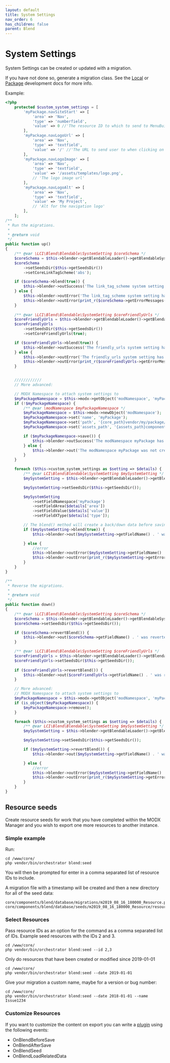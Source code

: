 ```yaml
---
layout: default
title: System Settings
nav_order: 6
has_children: false
parent: Blend
---
```

# System Settings

System Settings can be created or updated with a migration. 

If you have not done so, generate a migration class. See the [Local](../local-development.md) or 
[Package](../package-development.md) development docs for more info.

Example:

```php
<?php
    protected $custom_system_settings = [
        'myPackage.navSiteStart' => [
            'area' => 'Nav',
            'type' => 'numberfield',
            'value' => 0 //'The resource ID to which to send to MenuBuilder for the main navigation menu'
        ],
        'myPackage.navLogoUrl' => [
            'area' => 'Nav',
            'type' => 'textfield',
            'value' => '/' //'The URL to send user to when clicking on the logo in the main menu'
        ],
        'myPackage.navLogoImage' => [
            'area' => 'Nav',
            'type' => 'textfield',
            'value' => '/assets/templates/logo.png',
            // 'The logo image url'
        ],
        'myPackage.navLogoAlt' => [
            'area' => 'Nav',
            'type' => 'textfield',
            'value' => 'My Project',
            // 'Alt for the navigation logo'
        ],
    ];
/**
 * Run the migrations.
 *
 * @return void
 */
public function up()
{
    /** @var \LCI\Blend\Blendable\SystemSetting $coreSchema */
    $coreSchema = $this->blender->getBlendableLoader()->getBlendableSystemSetting('link_tag_scheme');
    $coreSchema
        ->setSeedsDir($this->getSeedsDir())
        ->setCoreLinkTagScheme('abs');

    if ($coreSchema->blend(true)) {
        $this->blender->outSuccess('The link_tag_scheme system setting has been set');
    } else {
        $this->blender->outError('The link_tag_scheme system setting has been set');
        $this->blender->outError(print_r($coreSchema->getErrorMessages(), true), \LCI\Blend\Blender::VERBOSITY_DEBUG);
    }
    
    /** @var \LCI\Blend\Blendable\SystemSetting $coreFriendlyUrls */
    $coreFriendlyUrls = $this->blender->getBlendableLoader()->getBlendableSystemSetting('friendly_urls');
    $coreFriendlyUrls
        ->setSeedsDir($this->getSeedsDir())
        ->setCoreFriendlyUrls(true);

    if ($coreFriendlyUrls->blend(true)) {
        $this->blender->outSuccess('The friendly_urls system setting has been set');
    } else {
        $this->blender->outError('The friendly_urls system setting has been set');
        $this->blender->outError(print_r($coreFriendlyUrls->getErrorMessages(), true), \LCI\Blend\Blender::VERBOSITY_DEBUG);
    }


    ////////////
    // More advanced:

    // MODX Namespace to attach system settings to
    $myPackageNamespace = $this->modx->getObject('modNamespace', 'myPackage');
    if (!$myPackageNamespace) {
        /** @var \modNamespace $myPackageNamespace */
        $myPackageNamespace = $this->modx->newObject('modNamespace');
        $myPackageNamespace->set('name', 'myPackage');
        $myPackageNamespace->set('path', '{core_path}vendor/my/package/src/');
        $myPackageNamespace->set('assets_path', '{assets_path}components/my/package/');

        if ($myPackageNamespace->save()) {
            $this->blender->outSuccess('The modNamespace myPackage has been created');
        } else {
            $this->blender->out('The modNamespace myPackage was not created', true);
        }
    }

    foreach ($this->custom_system_settings as $setting => $details) {
        /** @var LCI\Blend\Blendable\SystemSetting $mySystemSetting */
        $mySystemSetting = $this->blender->getBlendableLoader()->getBlendableSystemSetting($setting);

        $mySystemSetting->setSeedsDir($this->getSeedsDir());

        $mySystemSetting
            ->setFieldNamespace('myPackage')
            ->setFieldArea($details['area'])
            ->setFieldValue($details['value'])
            ->setFieldXType($details['type']);

        // The blend() method will create a back/down data before saving to allow for easy revert with the revertBlend method
        if ($mySystemSetting->blend(true)) {
            $this->blender->out($mySystemSetting->getFieldName() . ' was saved correctly');

        } else {
            //error
            $this->blender->outError($mySystemSetting->getFieldName() . ' did not save correctly ');
            $this->blender->outError(print_r($mySystemSetting->getErrorMessages(), true), \LCI\Blend\Blender::VERBOSITY_DEBUG);
        }
    }
}

/**
 * Reverse the migrations.
 *
 * @return void
 */
public function down()
{
    /** @var \LCI\Blend\Blendable\SystemSetting $coreSchema */
    $coreSchema = $this->blender->getBlendableLoader()->getBlendableSystemSetting('link_tag_scheme');
    $coreSchema->setSeedsDir($this->getSeedsDir());

    if ($coreSchema->revertBlend()) {
        $this->blender->out($coreSchema->getFieldName() . ' was reverted correctly');
    }

    /** @var \LCI\Blend\Blendable\SystemSetting $coreFriendlyUrls */
    $coreFriendlyUrls = $this->blender->getBlendableLoader()->getBlendableSystemSetting('friendly_urls');
    $coreFriendlyUrls->setSeedsDir($this->getSeedsDir());
    
    if ($coreFriendlyUrls->revertBlend()) {
        $this->blender->out($coreFriendlyUrls->getFieldName() . ' was reverted correctly');
    }

    // More advanced:
    // MODX Namespace to attach system settings to
    $myPackageNamespace = $this->modx->getObject('modNamespace', 'myPackage');
    if (is_object($myPackageNamespace)) {
        $myPackageNamespace->remove();
    }

    foreach ($this->custom_system_settings as $setting => $details) {
        /** @var LCI\Blend\Blendable\SystemSetting $mySystemSetting */
        $mySystemSetting = $this->blender->getBlendableLoader()->getBlendableSystemSetting($setting);

        $mySystemSetting->setSeedsDir($this->getSeedsDir());

        if ($mySystemSetting->revertBlend()) {
            $this->blender->out($mySystemSetting->getFieldName() . ' was reverted correctly');

        } else {
            //error
            $this->blender->outError($mySystemSetting->getFieldName() . ' did not save correctly ');
            $this->blender->outError(print_r($mySystemSetting->getErrorMessages(), true), \LCI\Blend\Blender::VERBOSITY_DEBUG);
        }
    }
}
```

## Resource seeds

Create resource seeds for work that you have completed within the MODX Manager and you wish to export one more resources
to another instance.

### Simple example

Run:
```
cd /www/core/
php vendor/bin/orchestrator blend:seed
```  
You will then be prompted for enter in a comma separated list of resource IDs to include.

A migration file with a timestamp will be created and then a new directory for all of the seed data:
```
core/components/blend/database/migrations/m2019_08_16_180000_Resource.php
core/components/blend/database/seeds/m2019_08_16_180000_Resource/resources
```

### Select Resources

Pass resource IDs as an option for the command as a comma separated list of IDs. Example seed resources with the IDs 2 and 3.
```
cd /www/core/
php vendor/bin/orchestrator blend:seed --id 2,3
```

Only do resources that have been created or modified since 2019-01-01  
```
cd /www/core/
php vendor/bin/orchestrator blend:seed --date 2019-01-01
```

Give your migration a custom name, maybe for a version or bug number:  
```
cd /www/core/
php vendor/bin/orchestrator blend:seed --date 2018-01-01 --name Issue1234
```

### Customize Resources

If you want to customize the content on export you can write a 
[plugin](https://docs.modx.com/revolution/2.x/developing-in-modx/basic-development/plugins) using the following events:

 - OnBlendBeforeSave
 - OnBlendAfterSave
 - OnBlendSeed
 - OnBlendLoadRelatedData
